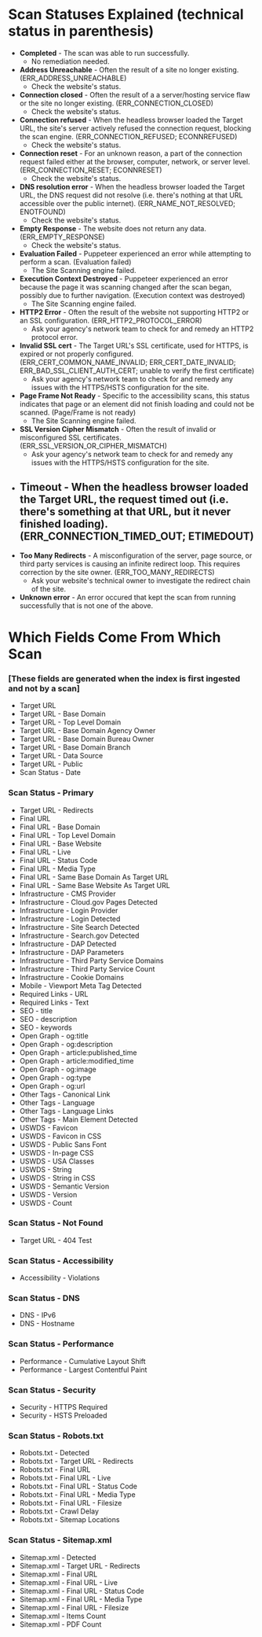 
# Scan Statuses Explained (technical status in parenthesis) 
- **Completed** - The scan was able to run successfully.
  - No remediation needed.  
- **Address Unreachable** - Often the result of a site no longer existing.  (ERR_ADDRESS_UNREACHABLE)
  - Check the website's status.  
- **Connection closed** - Often the result of a a server/hosting service flaw or the site no longer existing. (ERR_CONNECTION_CLOSED)
  - Check the website's status.  
- **Connection refused** - When the headless browser loaded the Target URL, the site's server actively refused the connection request, blocking the scan engine. (ERR_CONNECTION_REFUSED; ECONNREFUSED)
  - Check the website's status.  
- **Connection reset** - For an unknown reason, a part of the connection request failed either at the browser, computer, network, or server level. (ERR_CONNECTION_RESET; ECONNRESET)
  - Check the website's status.  
- **DNS resolution error** - When the headless browser loaded the Target URL, the DNS request did not resolve (i.e. there's nothing at that URL accessible over the public internet). (ERR_NAME_NOT_RESOLVED; ENOTFOUND)
  - Check the website's status.  
- **Empty Response** - The website does not return any data. (ERR_EMPTY_RESPONSE)
  - Check the website's status.  
- **Evaluation Failed** - Puppeteer experienced an error while attempting to perform a scan.  (Evaluation failed)
  - The Site Scanning engine failed.  
- **Execution Context Destroyed** - Puppeteer experienced an error because the page it was scanning changed after the scan began, possibly due to further navigation. (Execution context was destroyed) 
  - The Site Scanning engine failed.  
- **HTTP2 Error** - Often the result of the website not supporting HTTP2 or an SSL configuration. (ERR_HTTP2_PROTOCOL_ERROR)
  - Ask your agency's network team to check for and remedy an HTTP2 protocol error.  
- **Invalid SSL cert** - The Target URL's SSL certificate, used for HTTPS, is expired or not properly configured. (ERR_CERT_COMMON_NAME_INVALID; ERR_CERT_DATE_INVALID; ERR_BAD_SSL_CLIENT_AUTH_CERT; unable to verify the first certificate)
  - Ask your agency's network team to check for and remedy any issues with the HTTPS/HSTS configuration for the site.  
- **Page Frame Not Ready** - Specific to the accessibility scans, this status indicates that page or an element did not finish loading and could not be scanned. (Page/Frame is not ready)
  - The Site Scanning engine failed.  
- **SSL Version Cipher Mismatch** - Often the result of invalid or misconfigured SSL certificates.  (ERR_SSL_VERSION_OR_CIPHER_MISMATCH)
  - Ask your agency's network team to check for and remedy any issues with the HTTPS/HSTS configuration for the site.  
- **Timeout** - When the headless browser loaded the Target URL, the request timed out (i.e. there's something at that URL, but it never finished loading).  (ERR_CONNECTION_TIMED_OUT; ETIMEDOUT)
  - 
- **Too Many Redirects** - A misconfiguration of the server, page source, or third party services is causing an infinite redirect loop. This requires correction by the site owner.   (ERR_TOO_MANY_REDIRECTS)
  - Ask your website's technical owner to investigate the redirect chain of the site.  
- **Unknown error** - An error occured that kept the scan from running successfully that is not one of the above.  



# Which Fields Come From Which Scan

### [These fields are generated when the index is first ingested and not by a scan]

- Target URL
- Target URL - Base Domain
- Target URL - Top Level Domain
- Target URL - Base Domain Agency Owner
- Target URL - Base Domain Bureau Owner
- Target URL - Base Domain Branch
- Target URL - Data Source
- Target URL - Public
- Scan Status - Date

### Scan Status - Primary

- Target URL - Redirects
- Final URL
- Final URL - Base Domain
- Final URL - Top Level Domain
- Final URL - Base Website
- Final URL - Live
- Final URL - Status Code
- Final URL - Media Type
- Final URL - Same Base Domain As Target URL
- Final URL - Same Base Website As Target URL
- Infrastructure - CMS Provider
- Infrastructure - Cloud.gov Pages Detected
- Infrastructure - Login Provider
- Infrastructure - Login Detected
- Infrastructure - Site Search Detected
- Infrastructure - Search.gov Detected
- Infrastructure - DAP Detected
- Infrastructure - DAP Parameters
- Infrastructure - Third Party Service Domains
- Infrastructure - Third Party Service Count
- Infrastructure - Cookie Domains
- Mobile - Viewport Meta Tag Detected
- Required Links - URL
- Required Links - Text
- SEO - title
- SEO - description
- SEO - keywords
- Open Graph - og:title
- Open Graph - og:description
- Open Graph - article:published_time
- Open Graph - article:modified_time
- Open Graph - og:image
- Open Graph - og:type
- Open Graph - og:url
- Other Tags - Canonical Link
- Other Tags - Language
- Other Tags - Language Links
- Other Tags - Main Element Detected
- USWDS - Favicon
- USWDS - Favicon in CSS
- USWDS - Public Sans Font
- USWDS - In-page CSS
- USWDS - USA Classes
- USWDS - String
- USWDS - String in CSS
- USWDS - Semantic Version
- USWDS - Version
- USWDS - Count




### Scan Status - Not Found

- Target URL - 404 Test


### Scan Status - Accessibility

- Accessibility - Violations

### Scan Status - DNS

- DNS - IPv6
- DNS - Hostname



### Scan Status - Performance

- Performance - Cumulative Layout Shift
- Performance - Largest Contentful Paint







### Scan Status - Security


- Security - HTTPS Required
- Security - HSTS Preloaded

### Scan Status - Robots.txt


- Robots.txt - Detected
- Robots.txt - Target URL - Redirects
- Robots.txt - Final URL
- Robots.txt - Final URL - Live
- Robots.txt - Final URL - Status Code
- Robots.txt - Final URL - Media Type
- Robots.txt - Final URL - Filesize
- Robots.txt - Crawl Delay
- Robots.txt - Sitemap Locations

### Scan Status - Sitemap.xml


- Sitemap.xml - Detected
- Sitemap.xml - Target URL - Redirects
- Sitemap.xml - Final URL
- Sitemap.xml - Final URL - Live
- Sitemap.xml - Final URL - Status Code
- Sitemap.xml - Final URL - Media Type
- Sitemap.xml - Final URL - Filesize
- Sitemap.xml - Items Count
- Sitemap.xml - PDF Count



